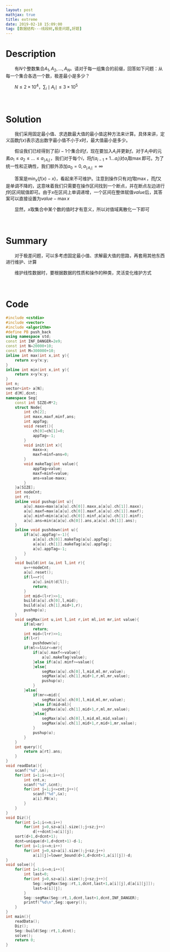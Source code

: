```yaml
---
layout: post
mathjax: true
title: extreme
date: 2019-02-18 15:09:00
tag: [数据结构---线段树,极差问题,好题]
---
```

# Description

　　有$N​$个整数集合$A_1,A_2,\dots,A_N​$。请对于每一组集合的前缀，回答如下问题：从每一个集合各选一个数，极差最小是多少？

　　$N \le 2 \times 10^4$，$\sum_i \mid A_i \mid \le 3 \times 10^5$



　　
<!-- more -->
# Solution

　　我们采用固定最小值、求选数最大值的最小值这种方法来计算。具体来讲，定义函数$f(x)$表示选出数字最小值不小于$x$时，最大值最小是多少。

　　假设我们已经得到了前$i-1​$个集合的$f​$，现在要加入$A_i​$并更新$f​$。对于$A_i​$中的元素$a_1 \le a_2 \le \dots \le a_{\mid  A_i \mid}​$，我们对于每个$i ​$，将$f(a_{i-1}+1 \dots a_{i})​$对$a_i​$取$\max​$即可。为了统一性和正确性，我们额外添加$a_0=0,a_{\mid A_i \mid}=\infty​$

　　答案是$\min_{x} \{ {f(x)-x} \}$，看起来不可维护。注意到操作只有对$f$取$\max$，而$f$又是单调不降的，这意味着我们只需要在操作区间找到一个断点，并在断点左边进行$f$的区间赋值即可。由于$x$在区间上单调递增，一个区间在整体赋值$value$后，其答案可以直接设置为$value - \max x$

　　显然，$x$取集合中某个数的值时才有意义，所以对值域离散化一下即可

　　

# Summary

　　对于极差问题，可以多考虑固定最小值、求解最大值的思路，再套用其他东西进行维护、计算

　　维护线性数据时，要根据数据的性质和操作的种类，灵活变化维护方式

　　

# Code

```c++
#include <cstdio>
#include <vector>
#include <algorithm>
#define PB push_back
using namespace std;
const int INF_DANGER=2e9;
const int N=20000+10;
const int M=300000+10;
inline int max(int x,int y){
	return x>y?x:y;
}
inline int min(int x,int y){
	return x<y?x:y;
}
int n;
vector<int> a[N];
int d[M],dcnt;
namespace Seg{
	const int SIZE=M*2;
	struct Node{
		int ch[2];
		int maxx,maxf,minf,ans;
		int appTag;
		void reset(){
			ch[0]=ch[1]=0;
			appTag=-1;
		}
		void init(int x){
			maxx=x;
			maxf=minf=ans=0;
		}
		void makeTag(int value){
			appTag=value;
			maxf=minf=value;
			ans=value-maxx;
		}
	}a[SIZE];
	int nodeCnt;
	int rt;
	inline void pushup(int u){
		a[u].maxx=max(a[a[u].ch[0]].maxx,a[a[u].ch[1]].maxx);
		a[u].maxf=max(a[a[u].ch[0]].maxf,a[a[u].ch[1]].maxf);
		a[u].minf=min(a[a[u].ch[0]].minf,a[a[u].ch[1]].minf);
		a[u].ans=min(a[a[u].ch[0]].ans,a[a[u].ch[1]].ans);
	}
	inline void pushdown(int u){
		if(a[u].appTag!=-1){
			a[a[u].ch[0]].makeTag(a[u].appTag);
			a[a[u].ch[1]].makeTag(a[u].appTag);
			a[u].appTag=-1;
		}
	}
	void build(int &u,int l,int r){
		u=++nodeCnt;
		a[u].reset();
		if(l==r){
			a[u].init(d[l]);
			return;
		}
		int mid=(l+r)>>1;
		build(a[u].ch[0],l,mid);
		build(a[u].ch[1],mid+1,r);
		pushup(u);
	}
	void segMax(int u,int l,int r,int ml,int mr,int value){
		if(ml>mr)
			return;
		int mid=(l+r)>>1;
		if(l<r)
			pushdown(u);
		if(ml<=l&&r<=mr){
			if(a[u].maxf<=value){
				a[u].makeTag(value);
			}else if(a[u].minf>=value){
			}else{
				segMax(a[u].ch[0],l,mid,ml,mr,value);
				segMax(a[u].ch[1],mid+1,r,ml,mr,value);
				pushup(u);
			}
		}else{
			if(mr<=mid){
				segMax(a[u].ch[0],l,mid,ml,mr,value);
			}else if(mid<ml){
				segMax(a[u].ch[1],mid+1,r,ml,mr,value);
			}else{
				segMax(a[u].ch[0],l,mid,ml,mid,value);
				segMax(a[u].ch[1],mid+1,r,mid+1,mr,value);
			}
			pushup(u);
		}
	}
	int query(){
		return a[rt].ans;
	}
}
void readData(){
	scanf("%d",&n);
	for(int i=1;i<=n;i++){
		int cnt,x;
		scanf("%d",&cnt);
		for(int j=1;j<=cnt;j++){
			scanf("%d",&x);
			a[i].PB(x);
		}
	}
}
void Diz(){
	for(int i=1;i<=n;i++)
		for(int j=0,sz=a[i].size();j<sz;j++)
			d[++dcnt]=a[i][j];
	sort(d+1,d+dcnt+1);
	dcnt=unique(d+1,d+dcnt+1)-d-1;
	for(int i=1;i<=n;i++)
		for(int j=0,sz=a[i].size();j<sz;j++)
			a[i][j]=lower_bound(d+1,d+dcnt+1,a[i][j])-d;
}
void solve(){
	for(int i=1;i<=n;i++){
		int last=0;
		for(int j=0,sz=a[i].size();j<sz;j++){
			Seg::segMax(Seg::rt,1,dcnt,last+1,a[i][j],d[a[i][j]]);
			last=a[i][j];
		}
		Seg::segMax(Seg::rt,1,dcnt,last+1,dcnt,INF_DANGER);
		printf("%d\n",Seg::query());
	}
}
int main(){
	readData();
	Diz();
	Seg::build(Seg::rt,1,dcnt);
	solve();
	return 0;
}
```

